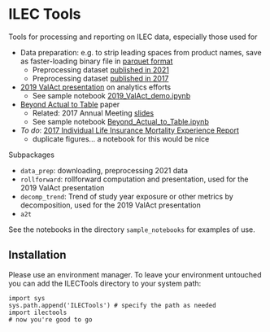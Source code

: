 # ILEC Tools

Tools for processing and reporting on ILEC data, especially those used for 
* Data preparation: e.g. to strip leading spaces from product names, save as faster-loading binary file in [parquet format](https://en.wikipedia.org/wiki/Apache_Parquet)
  * Preprocessing dataset [published in 2021](https://github.com/SOA-ILEC-Demo/ILECTools/blob/master/sample_notebooks/preprocess_2021_dataset.ipynb)
  * Preprocessing dataset [published in 2017](https://github.com/SOA-ILEC-Demo/ILECTools/blob/master/sample_notebooks/preprocess_2017_dataset.ipynb)
* [2019 ValAct presentation](https://bdholland.com/pres/201908_ValAct/2019_ValAct_76_Holland_02.pptx) on analytics efforts
  * See sample notebook [2019_ValAct_demo.ipynb](https://github.com/SOA-ILEC-Demo/ILECTools/blob/master/sample_notebooks/2019_ValAct_demo.ipynb)
* [Beyond Actual to Table](https://www.soa.org/resources/research-reports/2018/beyond-actual-table/) paper 
  * Related: 2017 Annual Meeting [slides](https://www.soa.org/globalassets/assets/files/research/exp-study/2017-new-directions-in-experience-studies.pptx)
  * See sample notebook [Beyond_Actual_to_Table.ipynb](https://github.com/SOA-ILEC-Demo/ILECTools/blob/master/sample_notebooks/Beyond_Actual_to_Table.ipynb)
* *To do*: [2017 Individual Life Insurance Mortality Experience Report ](https://www.soa.org/research/topics/indiv-val-exp-study-list/)
    * duplicate figures... a notebook for this would be nice


Subpackages
* ```data_prep```: downloading, preprocessing 2021 data
* ```rollforward```: rollforward computation and presentation, used for the 2019 ValAct presentation
* ```decomp_trend```: Trend of study year exposure or other metrics by decomposition, used for the 2019 ValAct presentation
* ```a2t```

See the notebooks in the directory ```sample_notebooks``` for examples of use.

## Installation

Please use an environment manager.  To leave your environment untouched you can add the ILECTools 
directory to your system path:
```
import sys
sys.path.append('ILECTools') # specify the path as needed
import ilectools
# now you're good to go
```

